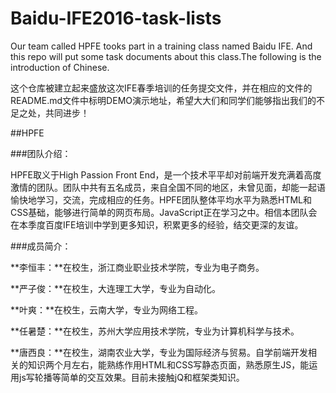 # Baidu-IFE2016-task-lists

Our team called HPFE tooks part in a training class named Baidu IFE. And this repo will put some task documents about this class.The following is the introduction of Chinese.

这个仓库被建立起来盛放这次IFE春季培训的任务提交文件，并在相应的文件的README.md文件中标明DEMO演示地址，希望大大们和同学们能够指出我们的不足之处，共同进步！

##HPFE

###团队介绍：

HPFE取义于High Passion Front End，是一个技术平平却对前端开发充满着高度激情的团队。团队中共有五名成员，来自全国不同的地区，未曾见面，却能一起语愉快地学习，交流，完成相应的任务。HPFE团队整体平均水平为熟悉HTML和CSS基础，能够进行简单的网页布局。JavaScript正在学习之中。相信本团队会在本季度百度IFE培训中学到更多知识，积累更多的经验，结交更深的友谊。

###成员简介：

**李恒丰：**在校生，浙江商业职业技术学院，专业为电子商务。

**严子俊：**在校生，大连理工大学，专业为自动化。

**叶爽：**在校生，云南大学，专业为网络工程。

**任暑楚：**在校生，苏州大学应用技术学院，专业为计算机科学与技术。

**唐西良：**在校生，湖南农业大学，专业为国际经济与贸易。自学前端开发相关的知识两个月左右，能熟练作用HTML和CSS写静态页面，熟悉原生JS，能运用js写轮播等简单的交互效果。目前未接触jQ和框架类知识。

